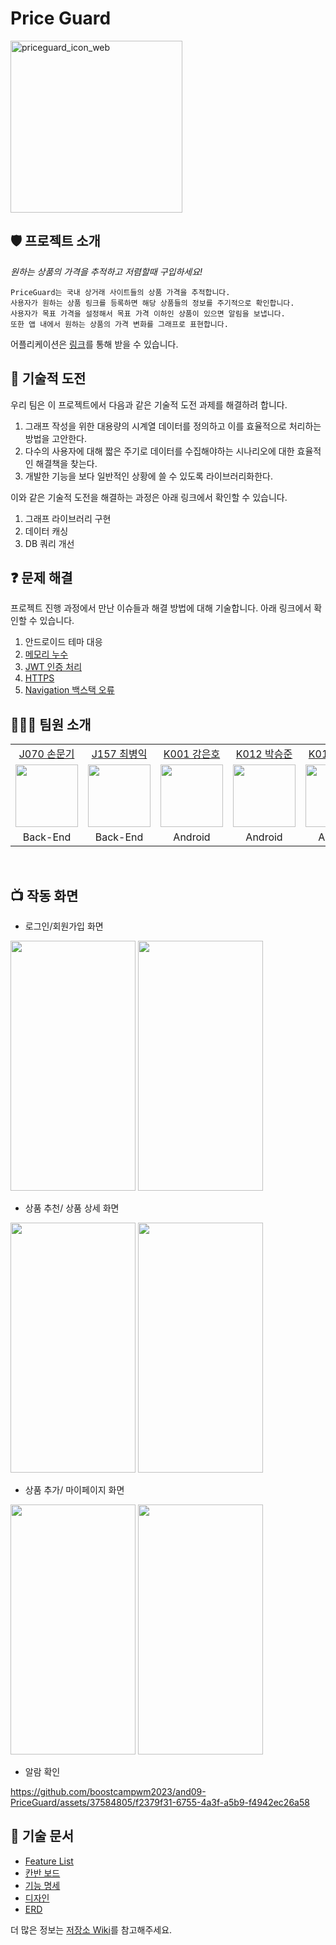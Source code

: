 # Price Guard
<img width="275" alt="priceguard_icon_web" src="https://github.com/boostcampwm2023/and09-PriceGuard/assets/37584805/b3fd42cf-f075-4cc7-a263-8195f28ab6ac">

## 🛡️ 프로젝트 소개

_원하는 상품의 가격을 추적하고 저렴할때 구입하세요!_

```
PriceGuard는 국내 상거래 사이트들의 상품 가격을 추적합니다.
사용자가 원하는 상품 링크를 등록하면 해당 상품들의 정보를 주기적으로 확인합니다.
사용자가 목표 가격을 설정해서 목표 가격 이하인 상품이 있으면 알림을 보냅니다.
또한 앱 내에서 원하는 상품의 가격 변화를 그래프로 표현합니다.
```

어플리케이션은 [링크](https://appdistribution.firebase.google.com/pub/i/b299ae01bd67c829)를 통해 받을 수 있습니다.

## 🥅 기술적 도전

우리 팀은 이 프로젝트에서 다음과 같은 기술적 도전 과제를 해결하려 합니다.

1. 그래프 작성을 위한 대용량의 시계열 데이터를 정의하고 이를 효율적으로 처리하는 방법을 고안한다.
2. 다수의 사용자에 대해 짧은 주기로 데이터를 수집해야하는 시나리오에 대한 효율적인 해결책을 찾는다.
3. 개발한 기능을 보다 일반적인 상황에 쓸 수 있도록 라이브러리화한다.

이와 같은 기술적 도전을 해결하는 과정은 아래 링크에서 확인할 수 있습니다.

1. 그래프 라이브러리 구현
2. 데이터 캐싱
3. DB 쿼리 개선

## ❓ 문제 해결

프로젝트 진행 과정에서 만난 이슈들과 해결 방법에 대해 기술합니다. 아래 링크에서 확인할 수 있습니다.

1. 안드로이드 테마 대응
2. [메모리 누수](https://github.com/boostcampwm2023/and09-PriceGuard/wiki/TroubleShooting-%E2%80%90-Memory-Leak)
3. [JWT 인증 처리](https://velog.io/@mks1103/JWT%EB%A1%9C-%EC%9D%B8%EC%A6%9D-%EC%B2%98%EB%A6%AC%ED%95%98%EA%B8%B0)
4. [HTTPS](https://velog.io/@kdogs/HTTPS-%EC%A0%81%EC%9A%A9%ED%95%98%EA%B8%B0feat.-Lets-Encrypt)
5. [Navigation 백스택 오류](https://github.com/boostcampwm2023/and09-PriceGuard/wiki/TroubleShooting-%E2%80%90-Navigation-%EB%B0%B1%EC%8A%A4%ED%83%9D-%EC%98%A4%EB%A5%98)

## 👨‍👨‍👦 팀원 소개

<table>
  <tr>
    <td align="center"><a href="https://github.com/muungi">J070 손문기</a></td>
    <td align="center"><a href="https://github.com/sickbirdd">J157 최병익</a></td>
    <td align="center"><a href="https://github.com/EunhoKang">K001 강은호</a></td>
    <td align="center"><a href="https://github.com/ootr47">K012 박승준</a></td>
    <td align="center"><a href="https://github.com/Taewan-P">K017 박태완</a></td>
  </tr>
  <tr>
    <td align="center"><a href="https://github.com/muungi"><img src="https://github.com/muungi.png" width="100px;" alt=""/></a></td>
    <td align="center"><a href="https://github.com/sickbirdd"><img src="https://github.com/sickbirdd.png" width="100px;" alt=""/></a></td>
    <td align="center"><a href="https://github.com/EunhoKang"><img src="https://github.com/EunhoKang.png" width="100px;" alt=""/></a></td>
    <td align="center"><a href="https://github.com/ootr47"><img src="https://github.com/ootr47.png" width="100px;" alt=""/></a></td>
    <td align="center"><a href="https://github.com/Taewan-P"><img src="https://github.com/Taewan-P.png" width="100px;" alt=""/></a></td>
  </tr>
  <tr>
    <td align="center">Back-End</td>
    <td align="center">Back-End</td>
    <td align="center">Android</td>
    <td align="center">Android</td>
    <td align="center">Android</td>
  </tr>
</table>
<br/>

## 📺︎ 작동 화면

- 로그인/회원가입 화면
<img src="https://github.com/boostcampwm2023/and09-PriceGuard/assets/37584805/5508d8e1-f0ad-44d8-9278-70e9e41b5df0" width="200" height="400"/>
<img src="https://github.com/boostcampwm2023/and09-PriceGuard/assets/37584805/27e4d667-0ffb-4be9-ae22-fae9cab068e9" width="200" height="400"/>

- 상품 추천/ 상품 상세 화면
<img src="https://github.com/boostcampwm2023/and09-PriceGuard/assets/37584805/d01030d2-e156-4893-8848-532d3ca69541" width="200" height="400"/>
<img src="https://github.com/boostcampwm2023/and09-PriceGuard/assets/37584805/b5b4ba09-dfe9-49ff-ae9d-a352abe9c748" width="200" height="400"/>

- 상품 추가/ 마이페이지 화면
<img src="https://github.com/boostcampwm2023/and09-PriceGuard/assets/37584805/e6d89da9-cb39-49f2-b0ee-073aa666a695" width="200" height="400"/>
<img src="https://github.com/boostcampwm2023/and09-PriceGuard/assets/37584805/f7778bae-e10c-4459-98d6-a74bbc686efa" width="200" height="400"/>

- 알람 확인

https://github.com/boostcampwm2023/and09-PriceGuard/assets/37584805/f2379f31-6755-4a3f-a5b9-f4942ec26a58

## :memo: 기술 문서
- [Feature List](https://docs.google.com/spreadsheets/d/1e1Z9YpHPZxcBZN2XBPeoaz88hDby6WG5jmMz8xjqMrU/edit#gid=1955813262)
- [칸반 보드](https://github.com/orgs/boostcampwm2023/projects/47/views/2)
- [기능 명세](https://github.com/boostcampwm2023/and09-PriceGuard/wiki/%EC%9A%94%EA%B5%AC%EC%82%AC%ED%95%AD-%EB%AA%85%EC%84%B8%EC%84%9C)
- [디자인](https://www.figma.com/file/lym7gZiLmcpXEKMw7UpSSp/Android-new?type=design&node-id=54696%3A327&mode=design&t=udiVXXmXkEnqYArE-1)
- [ERD](https://github.com/boostcampwm2023/and09-PriceGuard/wiki/ERD)

더 많은 정보는 [저장소 Wiki](https://github.com/boostcampwm2023/and09-PriceGuard/wiki)를 참고해주세요.
